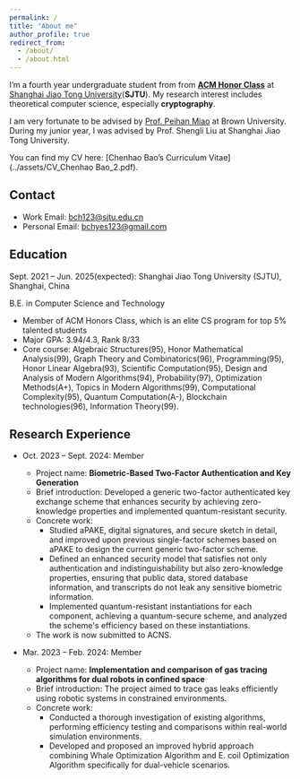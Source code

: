 ```yaml
---
permalink: /
title: "About me"
author_profile: true
redirect_from: 
  - /about/
  - /about.html
---
```


I’m a fourth year undergraduate student from from [**ACM Honor Class**](https://acm.sjtu.edu.cn/home) at [Shanghai Jiao Tong University](https://www.sjtu.edu.cn/)(**SJTU**). My research interest includes theoretical computer science, especially **cryptography**.

I am very fortunate to be advised by [Prof. Peihan Miao](https://vivo.brown.edu/display/pmiao) at Brown University. During my junior year, I was advised by Prof. Shengli Liu at Shanghai Jiao Tong University.

You can find my CV here: [Chenhao Bao’s Curriculum Vitae](../assets/CV_Chenhao Bao_2.pdf).

## Contact

- Work Email: [bch123@sjtu.edu.cn](mailto:bch123@sjtu.edu.cn)
- Personal Email: [bchyes123@gmail.com](mailto:bchyes123@gmail.com)

## Education

Sept. 2021 – Jun. 2025(expected): Shanghai Jiao Tong University (SJTU), Shanghai, China 

B.E. in Computer Science and Technology

- Member of ACM Honors Class, which is an elite CS program for top 5% talented students
- Major GPA: 3.94/4.3, Rank 8/33
- Core course: Algebraic Structures(95), Honor Mathematical Analysis(99), Graph Theory and Combinatorics(96), Programming(95), Honor Linear Algebra(93), Scientific Computation(95), Design and Analysis of Modern Algorithms(94), Probability(97), Optimization Methods(A+), Topics in Modern Algorithms(99), Computational Complexity(95), Quantum Computation(A-), Blockchain technologies(96), Information Theory(99).

## Research Experience

- Oct. 2023 – Sept. 2024: Member
    - Project name: **Biometric-Based Two-Factor Authentication and Key Generation**
    - Brief introduction: Developed a generic two-factor authenticated key exchange scheme that enhances security by achieving zero-knowledge properties and implemented quantum-resistant security.
    - Concrete work:
      - Studied aPAKE, digital signatures, and secure sketch in detail, and improved upon previous single-factor schemes based on aPAKE to design the current generic two-factor scheme.
      - Defined an enhanced security model that satisfies not only authentication and indistinguishability but also zero-knowledge properties, ensuring that public data, stored database information, and transcripts do not leak any sensitive biometric information.
      - Implemented quantum-resistant instantiations for each component, achieving a quantum-secure scheme, and analyzed the scheme's efficiency based on these instantiations.
    - The work is now submitted to ACNS.

- Mar. 2023 – Feb. 2024: Member
    - Project name: **Implementation and comparison of gas tracing algorithms for dual robots in confined space**
    - Brief introduction: The project aimed to trace gas leaks efficiently using robotic systems in constrained environments.
    - Concrete work:
      - Conducted a thorough investigation of existing algorithms, performing efficiency testing and comparisons within real-world simulation environments.
      - Developed and proposed an improved hybrid approach combining Whale Optimization Algorithm and E. coil Optimization Algorithm specifically for dual-vehicle scenarios.
